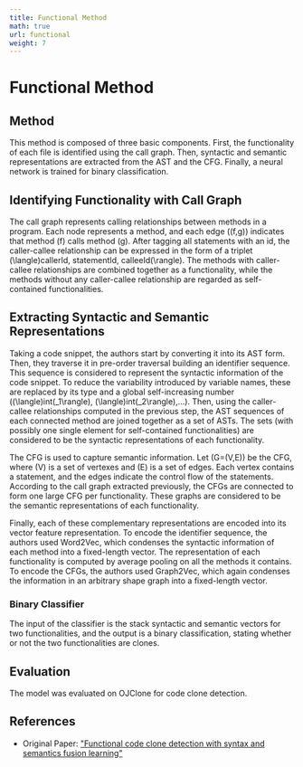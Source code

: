 ```yaml
---
title: Functional Method
math: true
url: functional
weight: 7
---
```


# Functional Method

## Method

This method is composed of three basic components. First, the functionality of each file is identified using the call graph. Then, syntactic and semantic representations are extracted from the AST and the CFG. Finally, a neural network is trained for binary classification.

## Identifying Functionality with Call Graph

The call graph represents calling relationships between methods in a program. Each node represents a method, and each edge \((f,g)\) indicates that method \(f\) calls method \(g\). After tagging all statements with an id, the caller-callee relationship can be expressed in the form of a triplet \(\langle\)callerId, statementId, calleeId\(\rangle\). The methods with caller-callee relationships are combined together as a functionality, while the methods without any caller-callee relationship are regarded as self-contained functionalities.

## Extracting Syntactic and Semantic Representations

Taking a code snippet, the authors start by converting it into its AST form. Then, they traverse it in pre-order traversal building an identifier sequence. This sequence is considered to represent the syntactic information of the code snippet. To reduce the variability introduced by variable names, these are replaced by its type and a global self-increasing number (\(\langle\)int\(_1\rangle\), \(\langle\)int\(_2\rangle\),...). Then, using the caller-callee relationships computed in the previous step, the AST sequences of each connected method are joined together as a set of ASTs. The sets (with possibly one single element for self-contained functionalities) are considered to be the syntactic representations of each functionality.

The CFG is used to capture semantic information. Let \(G=(V,E)\) be the CFG, where \(V\) is a set of vertexes and \(E\) is a set of edges. Each vertex contains a statement, and the edges indicate the control flow of the statements. According to the call graph extracted previously, the CFGs are connected to form one large CFG per functionality. These graphs are considered to be the semantic representations of each functionality.

Finally, each of these complementary representations are encoded into its vector feature representation. To encode the identifier sequence, the authors used Word2Vec, which condenses the syntactic information of each method into a fixed-length vector. The representation of each functionality is computed by average pooling on all the methods it contains. To encode the CFGs, the authors used Graph2Vec, which again condenses the information in an arbitrary shape graph into a fixed-length vector.

### Binary Classifier

The input of the classifier is the stack syntactic and semantic vectors for two functionalities, and the output is a binary classification, stating whether or not the two functionalities are clones.

## Evaluation

The model was evaluated on OJClone for code clone detection.

## References

- Original Paper: ["Functional code clone detection with syntax and semantics fusion learning"](https://dl.acm.org/doi/10.1145/3395363.3397362)